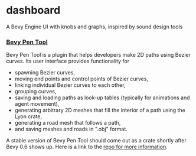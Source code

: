 # dashboard
A Bevy Engine UI with knobs and graphs, inspired by sound design tools

### [Bevy Pen Tool](https://github.com/eliotbo/bevy_pen_tool)







Bevy Pen Tool is a plugin that helps developers make 2D paths using 
Bezier curves. Its user interface provides functionality for 
- spawning Bezier curves,
- moving end points and control points of Bezier curves,
- linking individual Bezier curves to each other, 
- grouping curves,
- saving and loading paths as look-up tables (typically for animations and agent movement), 
- generating arbitrary 2D meshes that fill the interior of a path using the Lyon crate,
- generating a road mesh that follows a path, 
- and saving meshes and roads in ".obj" format.

A stable version of Bevy Pen Tool should come out as a crate shortly after Bevy 0.6 shows up.
Here is a link to the [repo for more information](https://github.com/eliotbo/bevy_pen_tool).

